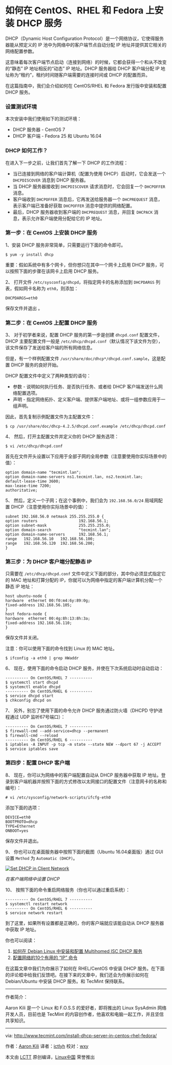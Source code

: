 如何在 CentOS、RHEL 和 Fedora 上安装 DHCP 服务
============================================================

DHCP（Dynamic Host Configuration Protocol）是一个网络协议，它使得服务器能从预定义的 IP 池中为网络中的客户端节点自动分配 IP 地址并提供其它相关的网络配置参数。

这意味着每次客户端节点启动（连接到网络）的时候，它都会获得一个和从不改变的“静态” IP 地址相反的“动态” IP 地址。DHCP 服务器给 DHCP 客户端分配 IP 地址称为“租约”，租约时间随客户端需要的连接时间或 DHCP 的配置而异。

在这篇指南中，我们会介绍如何在 CentOS/RHEL 和 Fedora 发行版中安装和配置 DHCP 服务。

### 设置测试环境

本次安装中我们使用如下的测试环境：

- DHCP 服务器 - CentOS 7
- DHCP 客户端 - Fedora 25 和 Ubuntu 16.04

### DHCP 如何工作？

在进入下一步之前，让我们首先了解一下 DHCP 的工作流程：

*	当已连接到网络的客户端计算机（配置为使用 DHCP）启动时，它会发送一个 `DHCPDISCOVER` 消息到 DHCP 服务器。
*	当 DHCP 服务器接收到 `DHCPDISCOVER` 请求消息时，它会回复一个 `DHCPOFFER` 消息。
*	客户端收到 `DHCPOFFER` 消息后，它再发送给服务器一个 `DHCPREQUEST` 消息，表示客户端已准备好获取 `DHCPOFFER` 消息中提供的网络配置。
*	最后，DHCP 服务器收到客户端的 `DHCPREQUEST` 消息，并回复 `DHCPACK` 消息，表示允许客户端使用分配给它的 IP 地址。

### 第一步：在 CentOS 上安装 DHCP 服务

1、安装 DHCP 服务非常简单，只需要运行下面的命令即可。

```
$ yum -y install dhcp
```

重要：假如系统中有多个网卡，但你想只在其中一个网卡上启用 DHCP 服务，可以按照下面的步骤在该网卡上启用 DHCP 服务。

2、 打开文件 `/etc/sysconfig/dhcpd`，将指定网卡的名称添加到 `DHCPDARGS` 列表，假如网卡名称为 `eth0`，则添加：

```
DHCPDARGS=eth0
```

保存文件并退出 。

### 第二步：在 CentOS 上配置 DHCP 服务

3、 对于初学者来说，配置 DHCP 服务的第一步是创建 `dhcpd.conf` 配置文件，DHCP 主要配置文件一般是 `/etc/dhcp/dhcpd.conf`（默认情况下该文件为空），该文件保存了发送给客户端的所有网络信息。

但是，有一个样例配置文件 `/usr/share/doc/dhcp*/dhcpd.conf.sample`，这是配置 DHCP 服务的良好开始。

DHCP 配置文件中定义了两种类型的语句：

*	参数 - 说明如何执行任务、是否执行任务、或者给 DHCP 客户端发送什么网络配置选项。
*	声明 - 指定网络拓扑、定义客户端、提供客户端地址、或将一组参数应用于一组声明。

因此，首先复制示例配置文件为主配置文件：

```
$ cp /usr/share/doc/dhcp-4.2.5/dhcpd.conf.example /etc/dhcp/dhcpd.conf 
```

4、 然后，打开主配置文件并定义你的 DHCP 服务选项：

```
$ vi /etc/dhcp/dhcpd.conf 
```

首先在文件开头设置以下应用于全部子网的全局参数（注意要使用你实际场景中的值）：

```
option domain-name "tecmint.lan";
option domain-name-servers ns1.tecmint.lan, ns2.tecmint.lan;
default-lease-time 3600; 
max-lease-time 7200;
authoritative;
```

5、 然后，定义一个子网；在这个事例中，我们会为 `192.168.56.0/24` 局域网配置 DHCP（注意使用你实际场景中的值）：

```
subnet 192.168.56.0 netmask 255.255.255.0 {
option routers                  192.168.56.1;
option subnet-mask              255.255.255.0;
option domain-search            "tecmint.lan";
option domain-name-servers      192.168.56.1;
range   192.168.56.10   192.168.56.100;
range   192.168.56.120  192.168.56.200;
}
```

### 第三步：为 DHCP 客户端分配静态 IP

只需要在 `/etc/dhcp/dhcpd.conf` 文件中定义下面的部分，其中你必须显式指定它的 MAC 地址和打算分配的 IP，你就可以为网络中指定的客户端计算机分配一个静态 IP 地址：

```
host ubuntu-node {
hardware  ethernet 00:f0:m4:6y:89:0g;
fixed-address 192.168.56.105;
}
host fedora-node {
hardware  ethernet 00:4g:8h:13:8h:3a;
fixed-address 192.168.56.110;
}
```

保存文件并关闭。

注意：你可以使用下面的命令找到 Linux 的 MAC 地址。

```
$ ifconfig -a eth0 | grep HWaddr
```

6、 现在，使用下面的命令启动 DHCP 服务，并使在下次系统启动时自动启动：

```
---------- On CentOS/RHEL 7 ---------- 
$ systemctl start dhcpd
$ systemctl enable dhcpd
---------- On CentOS/RHEL 6 ----------
$ service dhcpd start
$ chkconfig dhcpd on
```

7、 另外，别忘了使用下面的命令允许 DHCP 服务通过防火墙（DHCPD 守护进程通过 UDP 监听67号端口）： 

```
---------- On CentOS/RHEL 7 ----------
$ firewall-cmd --add-service=dhcp --permanent 
$ firewall-cmd --reload 
---------- On CentOS/RHEL 6 ----------
$ iptables -A INPUT -p tcp -m state --state NEW --dport 67 -j ACCEPT
$ service iptables save
```

### 第四步：配置 DHCP 客户端

8、 现在，你可以为网络中的客户端配置自动从 DHCP 服务器中获取 IP 地址。登录到客户端机器并按照下面的方式修改以太网接口的配置文件（注意网卡的名称和编号）：

```
# vi /etc/sysconfig/network-scripts/ifcfg-eth0
```

添加下面的选项：

```
DEVICE=eth0
BOOTPROTO=dhcp
TYPE=Ethernet
ONBOOT=yes
```

保存文件并退出。

9、 你也可以在桌面服务器中按照下面的截图（Ubuntu 16.04桌面版）通过 GUI 设置 `Method` 为 `Automatic (DHCP)`。

[
 ![Set DHCP in Client Network](http://www.tecmint.com/wp-content/uploads/2017/03/Set-DHCP-in-Client-Network.png) 
][3]

*在客户端网络中设置 DHCP*

10、 按照下面的命令重启网络服务（你也可以通过重启系统）：

```
---------- On CentOS/RHEL 7 ----------
$ systemctl restart network
---------- On CentOS/RHEL 6 ----------
$ service network restart
```

到了这里，如果所有设置都是正确的，你的客户端就应该能自动从 DHCP 服务器中获取 IP 地址。

你也可以阅读：

1.	[如何在 Debian Linux 中安装和配置 Multihomed ISC DHCP 服务][1]
2.	[配置网络的10个有用的 “IP” 命令][2]

在这篇文章中我们为你展示了如何在 RHEL/CentOS 中安装 DHCP 服务。在下面的评论框中给我们反馈吧。在接下来的文章中，我们还会为你展示如何在 Debian/Ubuntu 中安装 DHCP 服务。和 TecMint 保持联系。

--------------------------------------------------------------------------------

作者简介：

Aaron Kili 是一个 Linux 和 F.O.S.S 的爱好者，即将推出的 Linux SysAdmin 网络开发人员，目前也是 TecMint 的内容创作者，他喜欢和电脑一起工作，并且坚信共享知识。

--------------------------------------------------------------------------------

via: http://www.tecmint.com/install-dhcp-server-in-centos-rhel-fedora/

作者：[Aaron Kili][a]
译者：[ictlyh](https://github.com/ictlyh)
校对：[wxy](https://github.com/wxy)

本文由 [LCTT](https://github.com/LCTT/TranslateProject) 原创编译，[Linux中国](https://linux.cn/) 荣誉推出

[a]:http://www.tecmint.com/author/aaronkili/
[1]:http://www.tecmint.com/install-and-configure-multihomed-isc-dhcp-server-on-debian-linux/
[2]:http://www.tecmint.com/ip-command-examples/
[3]:http://www.tecmint.com/wp-content/uploads/2017/03/Set-DHCP-in-Client-Network.png
[4]:http://www.tecmint.com/author/aaronkili/
[5]:http://www.tecmint.com/10-useful-free-linux-ebooks-for-newbies-and-administrators/
[6]:http://www.tecmint.com/free-linux-shell-scripting-books/
